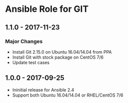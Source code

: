 Ansible Role for GIT
====================

1.1.0 - 2017-11-23
------------------

### Major Changes

-   Install Git 2.15.0 on Ubuntu 16.04/14.04 from PPA
-   Install Git with stock package on CentOS 7/6
-   Update test cases

1.0.0 - 2017-09-25
------------------

-   Ininitial release for Ansible 2.4
-   Support both Ubuntu 16.04/14.04 or RHEL/CentOS 7/6

